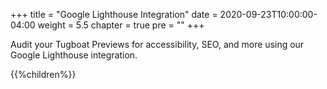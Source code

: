 +++
title = "Google Lighthouse Integration"
date = 2020-09-23T10:00:00-04:00
weight = 5.5
chapter = true
pre = "<b></b>"
+++

Audit your Tugboat Previews for accessibility, SEO, and more using our Google Lighthouse integration.

{{%children%}}
